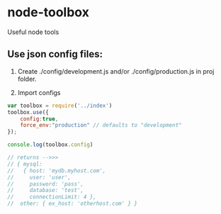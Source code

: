 node-toolbox
============

Useful node tools


## Use json config files:

1. Create ./config/development.js and/or ./config/production.js in proj folder.

2. Import configs

```js
var toolbox = require('../index')
toolbox.use({
	config:true,
	force_env:"production" // defaults to "development"
});

console.log(toolbox.config)

// returns -->>> 
// { mysql:
//   { host: 'mydb.myhost.com',
//     user: 'user',
//     password: 'pass',
//     database: 'test',
//     connectionLimit: 4 },
//  other: { ex_host: 'otherhost.com' } }

```


